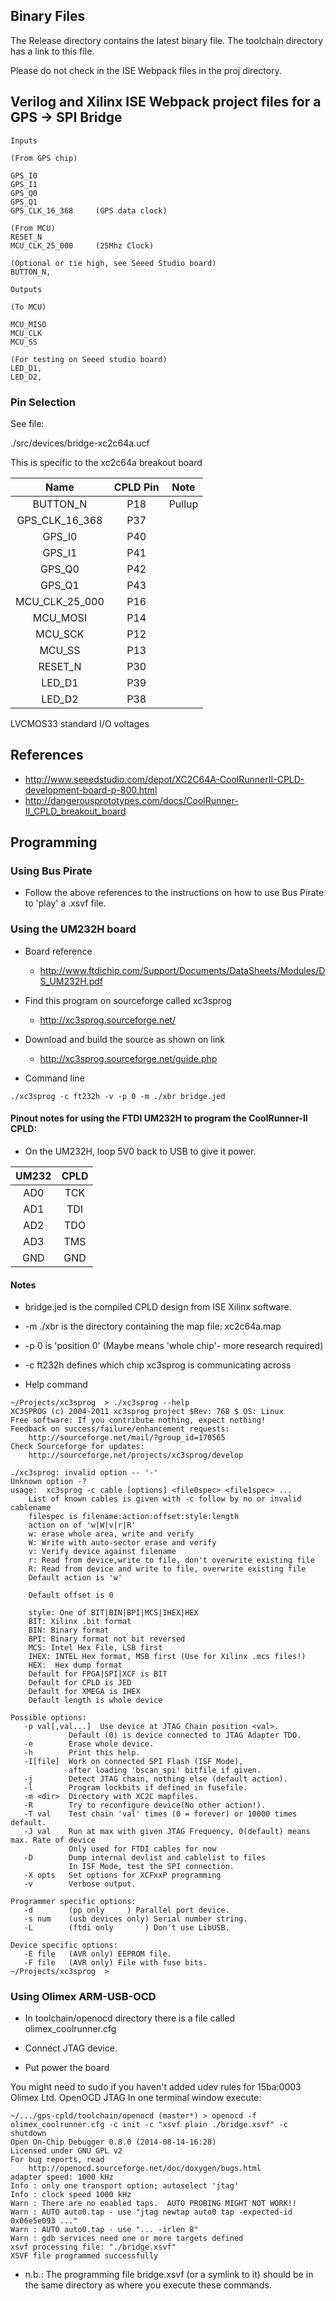 

## Binary Files

The Release directory contains the latest binary file. The toolchain directory
has a link to this file.

Please do not check in the ISE Webpack files in the proj directory.

## Verilog and Xilinx ISE Webpack project files for a GPS -> SPI Bridge

```
Inputs         

(From GPS chip)

GPS_I0
GPS_I1
GPS_Q0
GPS_Q1
GPS_CLK_16_368     (GPS data clock)

(From MCU)
RESET_N
MCU_CLK_25_000     (25Mhz Clock)

(Optional or tie high, see Seeed Studio board)
BUTTON_N,

Outputs       

(To MCU) 

MCU_MISO
MCU_CLK
MCU_SS

(For testing on Seeed studio board)
LED_D1,
LED_D2,

```

### Pin Selection

See file:

./src/devices/bridge-xc2c64a.ucf

This is specific to the xc2c64a breakout board

| Name            | CPLD Pin | Note        |
|:---------------:|:--------:|:-----------:|
| BUTTON_N        | P18      | Pullup      |
| GPS_CLK_16_368  | P37      |             |
| GPS_I0          | P40      |             |
| GPS_I1          | P41      |             |
| GPS_Q0          | P42      |             |
| GPS_Q1          | P43      |             |
| MCU_CLK_25_000  | P16      |             |
| MCU_MOSI        | P14      |             |
| MCU_SCK         | P12      |             |
| MCU_SS          | P13      |             |
| RESET_N         | P30      |             |
| LED_D1          | P39      |             |
| LED_D2          | P38      |             |

LVCMOS33 standard I/O voltages




## References

* http://www.seeedstudio.com/depot/XC2C64A-CoolRunnerII-CPLD-development-board-p-800.html
* http://dangerousprototypes.com/docs/CoolRunner-II_CPLD_breakout_board

## Programming

### Using Bus Pirate

* Follow the above references to the instructions on how to use Bus Pirate to 'play' a .xsvf file.

### Using the UM232H board

* Board reference
  * http://www.ftdichip.com/Support/Documents/DataSheets/Modules/DS_UM232H.pdf

* Find this program on sourceforge called xc3sprog
  * http://xc3sprog.sourceforge.net/

* Download and build the source as shown on link 
  * http://xc3sprog.sourceforge.net/guide.php


* Command line

```
./xc3sprog -c ft232h -v -p 0 -m ./xbr bridge.jed
```

#### Pinout notes for using the FTDI UM232H to program the CoolRunner-II CPLD:

* On the UM232H, loop 5V0 back to USB to give it power.

|UM232| CPLD|
|:---:|:---:|
| AD0 | TCK |
| AD1 | TDI |
| AD2 | TDO |
| AD3 | TMS |
| GND | GND |

#### Notes

* bridge.jed is the compiled CPLD design from ISE Xilinx software.
* -m ./xbr is the directory containing the map file: xc2c64a.map
* -p 0 is 'position 0' (Maybe means 'whole chip'- more research required)
* -c ft232h defines which chip xc3sprog is communicating across

* Help command

```
~/Projects/xc3sprog  > ./xc3sprog --help
XC3SPROG (c) 2004-2011 xc3sprog project $Rev: 768 $ OS: Linux
Free software: If you contribute nothing, expect nothing!
Feedback on success/failure/enhancement requests:
	http://sourceforge.net/mail/?group_id=170565 
Check Sourceforge for updates:
	http://sourceforge.net/projects/xc3sprog/develop

./xc3sprog: invalid option -- '-'
Unknown option -?
usage:	xc3sprog -c cable [options] <file0spec> <file1spec> ...
	List of known cables is given with -c follow by no or invalid cablename
	filespec is filename:action:offset:style:length
	action on of 'w|W|v|r|R'
	w: erase whole area, write and verify
	W: Write with auto-sector erase and verify
	v: Verify device against filename
	r: Read from device,write to file, don't overwrite existing file
	R: Read from device and write to file, overwrite existing file
	Default action is 'w'

	Default offset is 0

	style: One of BIT|BIN|BPI|MCS|IHEX|HEX
	BIT: Xilinx .bit format
	BIN: Binary format
	BPI: Binary format not bit reversed
	MCS: Intel Hex File, LSB first
	IHEX: INTEL Hex format, MSB first (Use for Xilinx .mcs files!)
	HEX:  Hex dump format
	Default for FPGA|SPI|XCF is BIT
	Default for CPLD is JED
	Default for XMEGA is IHEX
	Default length is whole device

Possible options:
   -p val[,val...]  Use device at JTAG Chain position <val>.
             Default (0) is device connected to JTAG Adapter TDO.
   -e        Erase whole device.
   -h        Print this help.
   -I[file]  Work on connected SPI Flash (ISF Mode),
             after loading 'bscan_spi' bitfile if given.
   -j        Detect JTAG chain, nothing else (default action).
   -l        Program lockbits if defined in fusefile.
   -m <dir>  Directory with XC2C mapfiles.
   -R        Try to reconfigure device(No other action!).
   -T val    Test chain 'val' times (0 = forever) or 10000 times default.
   -J val    Run at max with given JTAG Frequency, 0(default) means max. Rate of device
             Only used for FTDI cables for now
   -D        Dump internal devlist and cablelist to files
             In ISF Mode, test the SPI connection.
   -X opts   Set options for XCFxxP programming
   -v        Verbose output.

Programmer specific options:
   -d        (pp only     ) Parallel port device.
   -s num    (usb devices only) Serial number string.
   -L        (ftdi only       ) Don't use LibUSB.

Device specific options:
   -E file   (AVR only) EEPROM file.
   -F file   (AVR only) File with fuse bits.
~/Projects/xc3sprog  > 

```


### Using Olimex ARM-USB-OCD

* In toolchain/openocd directory there is a file called olimex_coolrunner.cfg

* Connect JTAG device.
* Put power the board

You might need to sudo if you haven't added udev rules for 15ba:0003 Olimex Ltd. OpenOCD JTAG
In one terminal window execute:

```
~/.../gps-cpld/toolchain/openocd (master*) > openocd -f olimex_coolrunner.cfg -c init -c "xsvf plain ./bridge.xsvf" -c shutdown
Open On-Chip Debugger 0.8.0 (2014-08-14-16:28)
Licensed under GNU GPL v2
For bug reports, read
	http://openocd.sourceforge.net/doc/doxygen/bugs.html
adapter speed: 1000 kHz
Info : only one transport option; autoselect 'jtag'
Info : clock speed 1000 kHz
Warn : There are no enabled taps.  AUTO PROBING MIGHT NOT WORK!!
Warn : AUTO auto0.tap - use "jtag newtap auto0 tap -expected-id 0x06e5e093 ..."
Warn : AUTO auto0.tap - use "... -irlen 8"
Warn : gdb services need one or more targets defined
xsvf processing file: "./bridge.xsvf"
XSVF file programmed successfully
```

* n.b.: The programming file bridge.xsvf (or a symlink to it) should be in the same directory as where you execute these commands.


